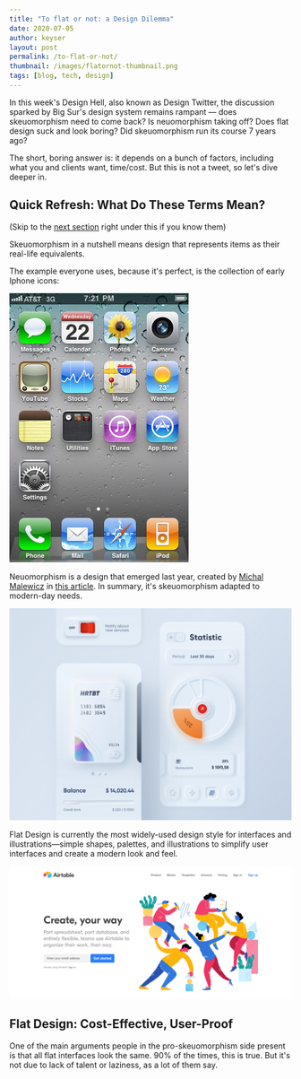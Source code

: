 ```yaml
---
title: "To flat or not: a Design Dilemma"
date: 2020-07-05
author: keyser
layout: post
permalink: /to-flat-or-not/
thumbnail: /images/flatornot-thumbnail.png
tags: [blog, tech, design]
---
```


In this week's Design Hell, also known as Design Twitter, the discussion sparked by Big Sur's design system remains rampant — does skeuomorphism need to come back? Is neuomorphism taking off? Does flat design suck and look boring? Did skeuomorphism run its course 7 years ago?



The short, boring answer is: it depends on a bunch of factors, including what you and clients want, time/cost. But this is not a tweet, so let's dive deeper in.

## Quick Refresh: What Do These Terms Mean?

(Skip to the [next section](#flat) right under this if you know them)



Skeuomorphism in a nutshell means design that represents items as their real-life equivalents.



The example everyone uses, because it's perfect, is the collection of early Iphone icons:

<div class = "center">
<img src = "/images/flatornot/skeuomorphism.png">
</div>

Neuomorphism is a design that emerged last year, created by [Michal Malewicz](https://twitter.com/michalmalewicz) in [this article](https://uxdesign.cc/whats-the-next-ui-design-trend-75c8b61f5c7c). In summary, it's skeuomorphism adapted to modern-day needs.

<div class = "center">
<img src = "/images/flatornot/neuomorphism.png">
</div>

Flat Design is currently the most widely-used design style for interfaces and illustrations—simple shapes, palettes, and illustrations to simplify user interfaces and create a modern look and feel.  

<div class = "center">
<img src = "/images/flatornot/airtable.png">
</div>

<h2 id = "flat">Flat Design: Cost-Effective, User-Proof</h2>

One of the main arguments people in the pro-skeuomorphism side present is that all flat interfaces look the same. 90% of the times, this is true. But it's not due to lack of talent or laziness, as a lot of them say.